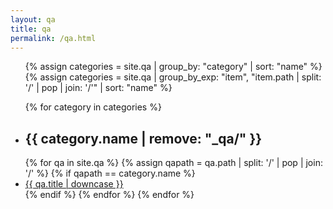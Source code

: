 ```yaml
---
layout: qa
title: qa
permalink: /qa.html
---
```



<ul class="listing">

{% assign categories = site.qa | group_by: "category" | sort: "name" %}
{% assign categories = site.qa | group_by_exp: "item", "item.path | split: '/' | pop | join: '/'" | sort: "name" %}


{% for category in categories %}
  <li class="listing-seperator" id="{{ category.name }}"><h2>{{ category.name | remove: "_qa/"  }}</h2></li>
  {% for qa in site.qa %}
  {% assign qapath = qa.path  | split: '/' | pop | join: '/' %}
  {% if qapath == category.name %}
    <li class="listing-item">
      <a href="{{ qa.url }}" title="{{ qa.title }}">{{ qa.title | downcase  }}</a>
    </li>
  {% endif %}
  {% endfor %}
{% endfor %}
</ul>
